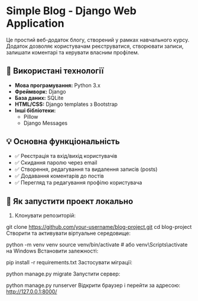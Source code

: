 # Simple Blog - Django Web Application

Це простий веб-додаток блогу, створений у рамках навчального курсу. Додаток дозволяє користувачам реєструватися, створювати записи, залишати коментарі та керувати власним профілем.

## 🔧 Використані технології

- **Мова програмування:** Python 3.x  
- **Фреймворк:** Django 
- **База даних:** SQLite 
- **HTML/CSS:** Django templates з Bootstrap  
- **Інші бібліотеки:**
  - Pillow 
  - Django Messages 

## 💡 Основна функціональність

- ✅ Реєстрація та вхід/вихід користувачів
- ✅ Скидання паролю через email
- ✅ Створення, редагування та видалення записів (posts)
- ✅ Додавання коментарів до постів
- ✅ Перегляд та редагування профілю користувача

 ## 🚀 Як запустити проект локально

1. Клонувати репозиторій:

git clone https://github.com/your-username/blog-project.git
cd blog-project
Створити та активувати віртуальне середовище:

python -m venv venv
source venv/bin/activate  # або venv\Scripts\activate на Windows
Встановити залежності:

pip install -r requirements.txt
Застосувати міграції:

python manage.py migrate
Запустити сервер:

python manage.py runserver
Відкрити браузер і перейти за адресою:
http://127.0.0.1:8000/

